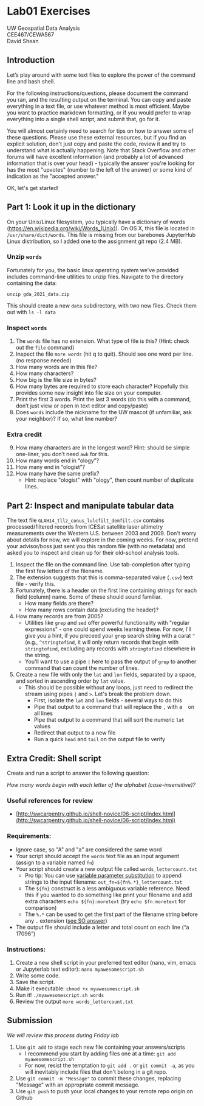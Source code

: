 # Lab01 Exercises
UW Geospatial Data Analysis  
CEE467/CEWA567  
David Shean  

## Introduction

Let’s play around with some text files to explore the power of the command line and bash shell.  

For the following instructions/questions, please document the command you ran, and the resulting output on the terminal. You can copy and paste everything in a text file, or use whatever method is most efficient. Maybe you want to practice markdown formatting, or if you would prefer to wrap everything into a single shell script, and submit that, go for it.

You will almost certainly need to search for tips on how to answer some of these questions. Please use these external resources, but if you find an explicit solution, don't just copy and paste the code, review it and try to understand what is actually happening. Note that Stack Overflow and other forums will have excellent information (and probably a lot of advanced information that is over your head) - typically the answer you're looking for has the most "upvotes" (number to the left of the answer) or some kind of indication as the "accepted answer."

OK, let's get started!

## Part 1: Look it up in the dictionary
On your Unix/Linux filesystem, you typically have a dictionary of words (https://en.wikipedia.org/wiki/Words_(Unix)).  On OS X, this file is located in `/usr/share/dict/words`. This file is missing from our barebones JupyterHub Linux distribution, so I added one to the assignment git repo (2.4 MB).

### Unzip `words`
Fortunately for you, the basic linux operating system we've provided includes command-line utilities to unzip files. Navigate to the directory containing the data:
```
unzip gda_2021_data.zip
```
This should create a new `data` subdirectory, with two new files. Check them out with `ls -l data`

### Inspect `words`
1. The `words` file has no extension. What type of file is this? (Hint: check out the `file` command)
2. Inspect the file `more words` (hit q to quit).  Should see one word per line. (no response needed)
3. How many words are in this file?
4. How many characters?
5. How big is the file size in bytes?
6. How many bytes are required to store each character? Hopefully this provides some new insight into file size on your computer.
7. Print the first 3 words. Print the last 3 words (do this with a command, don’t just view or open in text editor and copy/paste)
8. Does `words` include the nickname for the UW mascot (if unfamiliar, ask your neighbor)? If so, what line number?

### Extra credit
9. How many characters are in the longest word?  Hint: should be simple one-liner, you don’t need `awk` for this.
10. How many words end in “ology”?
11. How many end in “ologist”?
12. How many have the same prefix?
    * Hint: replace "ologist" with "ology", then count number of duplicate lines.

## Part 2: Inspect and manipulate tabular data

The text file `GLAH14_tllz_conus_lulcfilt_demfilt.csv` contains processed/filtered records from ICESat satellite laser altimetry measurements over the Western U.S. between 2003 and 2009. Don't worry about details for now, we will explore in the coming weeks. For now, pretend your advisor/boss just sent you this random file (with no metadata) and asked you to inspect and clean up for their old-school analysis tools.

1. Inspect the file on the command line. Use tab-completion after typing the first few letters of the filename.
2. The extension suggests that this is comma-separated value (`.csv`) text file - verify this.
3. Fortunately, there is a header on the first line containing strings for each field (column) name. Some of these should sound familiar.
   * How many fields are there?
   * How many rows contain data (excluding the header)?
4. How many records are from 2005?
    * Utilities like `grep` and `sed` offer powerful functionality with "regular expressions" - one could spend weeks learning these. For now, I'll give you a hint, if you preceed your `grep` search string with a carat `^` (e.g., `^stringtofind`, it will only return records that begin with `stringtofind`, excluding any records with `stringtofind` elsewhere in the string.
    * You'll want to use a pipe `|` here to pass the output of `grep` to another command that can count the number of lines.
5. Create a new file with only the `lat` and `lon` fields, separated by a space, and sorted in ascending order by `lat` value.
    * This should be possible without any loops, just need to redirect the stream using pipes `|` and `>`. Let's break the problem down.
       * First, isolate the `lat` and `lon` fields - several ways to do this
       * Pipe that output to a command that will replace the `,` with a ` ` on all lines
       * Pipe that output to a command that will sort the numeric `lat` values
       * Redirect that output to a new file
       * Run a quick `head` and `tail` on the output file to verify

## Extra Credit: Shell script
Create and run a script to answer the following question:

*How many words begin with each letter of the alphabet (case-insensitive)?*

### Useful references for review
* [http://swcarpentry.github.io/shell-novice/06-script/index.html](http://swcarpentry.github.io/shell-novice/06-script/index.html)

### Requirements:
* Ignore case, so "A" and "a" are considered the same word
* Your script should accept the `words` text file as an input argument (assign to a variable named `fn`)
* Your script should create a new output file called `words_lettercount.txt`
    * Pro tip: You can use [variable parameter substitution](https://www.tldp.org/LDP/abs/html/parameter-substitution.html) to append strings to the input filename: `out_fn=${fn%.*}_lettercount.txt`
    * The `${fn}` construct is a less ambiguous variable reference.  Need this if you wanted to do something like print your filename and add extra characters `echo ${fn}:moretext` (try `echo $fn:moretext` for comparison)
    * The `%.*` can be used to get the first part of the filename string before any `.` extension ([see SO answer](https://stackoverflow.com/a/965072))
* The output file should include a letter and total count on each line (“a 17096”)

### Instructions:
1. Create a new shell script in your preferred text editor (nano, vim, emacs or Jupyterlab text editor): `nano myawesomescript.sh`
2. Write some code.
3. Save the script.
4. Make it executable: `chmod +x myawesomescript.sh`
5. Run it! `./myawesomescript.sh words`
6. Review the output `more words_lettercount.txt`

## Submission
*We will review this process during Friday lab*
1. Use `git add` to stage each new file containing your answers/scripts
    * I recommend you start by adding files one at a time: `git add myawesomescript.sh`
    * For now, resist the temptation to `git add .` or `git commit -a`, as you will inevitably include files that don't belong in a git repo.
2. Use `git commit -m "Message"` to commit these changes, replacing "Message" with an appropriate commit message.
3. Use `git push` to push your local changes to your remote repo origin on Github
